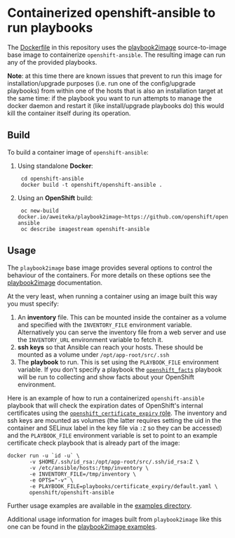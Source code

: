 # Containerized openshift-ansible to run playbooks

The [Dockerfile](Dockerfile) in this repository uses the [playbook2image](https://github.com/aweiteka/playbook2image) source-to-image base image to containerize `openshift-ansible`. The resulting image can run any of the provided playbooks.

**Note**: at this time there are known issues that prevent to run this image for installation/upgrade purposes (i.e. run one of the config/upgrade playbooks) from within one of the hosts that is also an installation target at the same time: if the playbook you want to run attempts to manage the docker daemon and restart it (like install/upgrade playbooks do) this would kill the container itself during its operation.

## Build

To build a container image of `openshift-ansible`:

1. Using standalone **Docker**:

        cd openshift-ansible
        docker build -t openshift/openshift-ansible .

1. Using an **OpenShift** build:

        oc new-build docker.io/aweiteka/playbook2image~https://github.com/openshift/openshift-ansible
        oc describe imagestream openshift-ansible

## Usage

The `playbook2image` base image provides several options to control the behaviour of the containers. For more details on these options see the [playbook2image](https://github.com/aweiteka/playbook2image) documentation.

At the very least, when running a container using an image built this way you must specify:

1. An **inventory** file. This can be mounted inside the container as a volume and specified with the `INVENTORY_FILE` environment variable. Alternatively you can serve the inventory file from a web server and use the `INVENTORY_URL` environment variable to fetch it.
1. **ssh keys** so that Ansible can reach your hosts. These should be mounted as a volume under `/opt/app-root/src/.ssh`
1. The **playbook** to run. This is set using the `PLAYBOOK_FILE` environment variable. If you don't specify a playbook the [`openshift_facts`](playbooks/byo/openshift_facts.yml) playbook will be run to collecting and show facts about your OpenShift environment.

Here is an example of how to run a containerized `openshift-ansible` playbook that will check the expiration dates of OpenShift's internal certificates using the [`openshift_certificate_expiry` role](roles/openshift_certificate_expiry). The inventory and ssh keys are mounted as volumes (the latter requires setting the uid in the container and SELinux label in the key file via `:Z` so they can be accessed) and the `PLAYBOOK_FILE` environment variable is set to point to an example certificate check playbook that is already part of the image:

    docker run -u `id -u` \
           -v $HOME/.ssh/id_rsa:/opt/app-root/src/.ssh/id_rsa:Z \
           -v /etc/ansible/hosts:/tmp/inventory \
           -e INVENTORY_FILE=/tmp/inventory \
           -e OPTS="-v" \
           -e PLAYBOOK_FILE=playbooks/certificate_expiry/default.yaml \
           openshift/openshift-ansible

Further usage examples are available in the [examples directory](examples/).

Additional usage information for images built from `playbook2image` like this one can be found in the [playbook2image examples](https://github.com/aweiteka/playbook2image/tree/master/examples).
